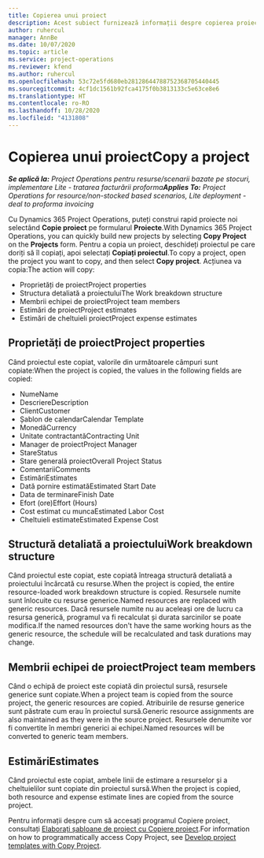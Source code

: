 ```yaml
---
title: Copierea unui proiect
description: Acest subiect furnizează informații despre copierea proiectelor în Dynamics 365 Project Operations.
author: ruhercul
manager: AnnBe
ms.date: 10/07/2020
ms.topic: article
ms.service: project-operations
ms.reviewer: kfend
ms.author: ruhercul
ms.openlocfilehash: 53c72e5fd680eb28128644788752368705440445
ms.sourcegitcommit: 4cf1dc1561b92fca4175f0b3813133c5e63ce8e6
ms.translationtype: HT
ms.contentlocale: ro-RO
ms.lasthandoff: 10/28/2020
ms.locfileid: "4131808"
---
```

# <a name="copy-a-project"></a><span data-ttu-id="8a110-103">Copierea unui proiect</span><span class="sxs-lookup"><span data-stu-id="8a110-103">Copy a project</span></span>

<span data-ttu-id="8a110-104">_**Se aplică la:** Project Operations pentru resurse/scenarii bazate pe stocuri, implementare Lite - tratarea facturării proforma_</span><span class="sxs-lookup"><span data-stu-id="8a110-104">_**Applies To:** Project Operations for resource/non-stocked based scenarios, Lite deployment - deal to proforma invoicing_</span></span>

<span data-ttu-id="8a110-105">Cu Dynamics 365 Project Operations, puteți construi rapid proiecte noi selectând **Copie proiect** pe formularul **Proiecte**.</span><span class="sxs-lookup"><span data-stu-id="8a110-105">With Dynamics 365 Project Operations, you can quickly build new projects by selecting **Copy Project** on the **Projects** form.</span></span> <span data-ttu-id="8a110-106">Pentru a copia un proiect, deschideți proiectul pe care doriți să îl copiați, apoi selectați **Copiați proiectul**.</span><span class="sxs-lookup"><span data-stu-id="8a110-106">To copy a project, open the project you want to copy, and then select **Copy project**.</span></span> <span data-ttu-id="8a110-107">Acțiunea va copia:</span><span class="sxs-lookup"><span data-stu-id="8a110-107">The action will copy:</span></span>

- <span data-ttu-id="8a110-108">Proprietăți de proiect</span><span class="sxs-lookup"><span data-stu-id="8a110-108">Project properties</span></span>
- <span data-ttu-id="8a110-109">Structura detaliată a proiectului</span><span class="sxs-lookup"><span data-stu-id="8a110-109">The Work breakdown structure</span></span>
- <span data-ttu-id="8a110-110">Membrii echipei de proiect</span><span class="sxs-lookup"><span data-stu-id="8a110-110">Project team members</span></span>
- <span data-ttu-id="8a110-111">Estimări de proiect</span><span class="sxs-lookup"><span data-stu-id="8a110-111">Project estimates</span></span>
- <span data-ttu-id="8a110-112">Estimări de cheltuieli proiect</span><span class="sxs-lookup"><span data-stu-id="8a110-112">Project expense estimates</span></span>

## <a name="project-properties"></a><span data-ttu-id="8a110-113">Proprietăți de proiect</span><span class="sxs-lookup"><span data-stu-id="8a110-113">Project properties</span></span>

<span data-ttu-id="8a110-114">Când proiectul este copiat, valorile din următoarele câmpuri sunt copiate:</span><span class="sxs-lookup"><span data-stu-id="8a110-114">When the project is copied, the values in the following fields are copied:</span></span>

- <span data-ttu-id="8a110-115">Nume</span><span class="sxs-lookup"><span data-stu-id="8a110-115">Name</span></span>
- <span data-ttu-id="8a110-116">Descriere</span><span class="sxs-lookup"><span data-stu-id="8a110-116">Description</span></span>
- <span data-ttu-id="8a110-117">Client</span><span class="sxs-lookup"><span data-stu-id="8a110-117">Customer</span></span>
- <span data-ttu-id="8a110-118">Șablon de calendar</span><span class="sxs-lookup"><span data-stu-id="8a110-118">Calendar Template</span></span>
- <span data-ttu-id="8a110-119">Monedă</span><span class="sxs-lookup"><span data-stu-id="8a110-119">Currency</span></span>
- <span data-ttu-id="8a110-120">Unitate contractantă</span><span class="sxs-lookup"><span data-stu-id="8a110-120">Contracting Unit</span></span>
- <span data-ttu-id="8a110-121">Manager de proiect</span><span class="sxs-lookup"><span data-stu-id="8a110-121">Project Manager</span></span>
- <span data-ttu-id="8a110-122">Stare</span><span class="sxs-lookup"><span data-stu-id="8a110-122">Status</span></span>
- <span data-ttu-id="8a110-123">Stare generală proiect</span><span class="sxs-lookup"><span data-stu-id="8a110-123">Overall Project Status</span></span>
- <span data-ttu-id="8a110-124">Comentarii</span><span class="sxs-lookup"><span data-stu-id="8a110-124">Comments</span></span>
- <span data-ttu-id="8a110-125">Estimări</span><span class="sxs-lookup"><span data-stu-id="8a110-125">Estimates</span></span>
- <span data-ttu-id="8a110-126">Dată pornire estimată</span><span class="sxs-lookup"><span data-stu-id="8a110-126">Estimated Start Date</span></span>
- <span data-ttu-id="8a110-127">Data de terminare</span><span class="sxs-lookup"><span data-stu-id="8a110-127">Finish Date</span></span>
- <span data-ttu-id="8a110-128">Efort (ore)</span><span class="sxs-lookup"><span data-stu-id="8a110-128">Effort (Hours)</span></span>
- <span data-ttu-id="8a110-129">Cost estimat cu munca</span><span class="sxs-lookup"><span data-stu-id="8a110-129">Estimated Labor Cost</span></span>
- <span data-ttu-id="8a110-130">Cheltuieli estimate</span><span class="sxs-lookup"><span data-stu-id="8a110-130">Estimated Expense Cost</span></span>

## <a name="work-breakdown-structure"></a><span data-ttu-id="8a110-131">Structură detaliată a proiectului</span><span class="sxs-lookup"><span data-stu-id="8a110-131">Work breakdown structure</span></span>

<span data-ttu-id="8a110-132">Când proiectul este copiat, este copiată întreaga structură detaliată a proiectului încărcată cu resurse.</span><span class="sxs-lookup"><span data-stu-id="8a110-132">When the project is copied, the entire resource-loaded work breakdown structure is copied.</span></span> <span data-ttu-id="8a110-133">Resursele numite sunt înlocuite cu resurse generice.</span><span class="sxs-lookup"><span data-stu-id="8a110-133">Named resources are replaced with generic resources.</span></span> <span data-ttu-id="8a110-134">Dacă resursele numite nu au aceleași ore de lucru ca resursa generică, programul va fi recalculat și durata sarcinilor se poate modifica.</span><span class="sxs-lookup"><span data-stu-id="8a110-134">If the named resources don't have the same working hours as the generic resource, the schedule will be recalculated and task durations may change.</span></span>

## <a name="project-team-members"></a><span data-ttu-id="8a110-135">Membrii echipei de proiect</span><span class="sxs-lookup"><span data-stu-id="8a110-135">Project team members</span></span>

<span data-ttu-id="8a110-136">Când o echipă de proiect este copiată din proiectul sursă, resursele generice sunt copiate.</span><span class="sxs-lookup"><span data-stu-id="8a110-136">When a project team is copied from the source project, the generic resources are copied.</span></span> <span data-ttu-id="8a110-137">Atribuirile de resurse generice sunt păstrate cum erau în proiectul sursă.</span><span class="sxs-lookup"><span data-stu-id="8a110-137">Generic resource assignments are also maintained as they were in the source project.</span></span> <span data-ttu-id="8a110-138">Resursele denumite vor fi convertite în membri generici ai echipei.</span><span class="sxs-lookup"><span data-stu-id="8a110-138">Named resources will be converted to generic team members.</span></span>

## <a name="estimates"></a><span data-ttu-id="8a110-139">Estimări</span><span class="sxs-lookup"><span data-stu-id="8a110-139">Estimates</span></span>

<span data-ttu-id="8a110-140">Când proiectul este copiat, ambele linii de estimare a resurselor și a cheltuielilor sunt copiate din proiectul sursă.</span><span class="sxs-lookup"><span data-stu-id="8a110-140">When the project is copied, both resource and expense estimate lines are copied from the source project.</span></span> 

<span data-ttu-id="8a110-141">Pentru informații despre cum să accesați programul Copiere proiect, consultați [Elaborați șabloane de proiect cu Copiere proiect](dev-copy-project.md).</span><span class="sxs-lookup"><span data-stu-id="8a110-141">For information on how to programmatically access Copy Project, see [Develop project templates with Copy Project](dev-copy-project.md).</span></span>
